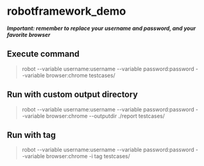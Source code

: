 # robotframework_demo

***Important: remember to replace your username and password, and your favorite browser***

## Execute command

> robot --variable username:username --variable password:password --variable browser:chrome testcases/

## Run with custom output directory

> robot --variable username:username --variable password:password --variable browser:chrome --outputdir ./report testcases/

## Run with tag

> robot --variable username:username --variable password:password --variable browser:chrome -i tag testcases/
